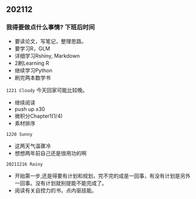 ## 202112
### 我得要做点什么事情? 下班后时间
- 要读论文，写笔记，整理思路。
- 要学习R，GLM
- 详细学习Rshiny, Markdown
- 2刷Learning R
- 继续学习Python
- 刷完两本数学书

`1221 Cloudy`
今天回家可能比较晚。  
- 继续阅读  
- push up x30 
- 微积分Chapter1(1/4)
- 素材排序  

`1220 Sunny`
- 这两天气温骤冷
- 想想两年前自己还是很用功的啊

`20211216 Rainy`
- 开始第一步,还是得要有计划和规划，完不完的成是一回事，有没有计划是另外一回事。没有计划就别提能不能完成了。
- 阅读有关自控力的书，点内驱技能。


